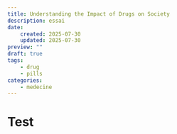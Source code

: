 ```yaml
---
title: Understanding the Impact of Drugs on Society
description: essai
date: 
    created: 2025-07-30
    updated: 2025-07-30
preview: ""
draft: true
tags:
    - drug
    - pills
categories:
    - medecine
---
```

# Test